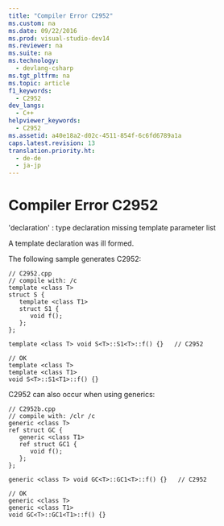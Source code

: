 ```yaml
---
title: "Compiler Error C2952"
ms.custom: na
ms.date: 09/22/2016
ms.prod: visual-studio-dev14
ms.reviewer: na
ms.suite: na
ms.technology: 
  - devlang-csharp
ms.tgt_pltfrm: na
ms.topic: article
f1_keywords: 
  - C2952
dev_langs: 
  - C++
helpviewer_keywords: 
  - C2952
ms.assetid: a40e18a2-d02c-4511-854f-6c6fd6789a1a
caps.latest.revision: 13
translation.priority.ht: 
  - de-de
  - ja-jp
---
```

# Compiler Error C2952
'declaration' : type declaration missing template parameter list  
  
 A template declaration was ill formed.  
  
 The following sample generates C2952:  
  
```  
// C2952.cpp  
// compile with: /c  
template <class T>  
struct S {  
   template <class T1>  
   struct S1 {  
      void f();  
   };  
};  
  
template <class T> void S<T>::S1<T>::f() {}   // C2952  
  
// OK  
template <class T>  
template <class T1>  
void S<T>::S1<T1>::f() {}  
```  
  
 C2952 can also occur when using generics:  
  
```  
// C2952b.cpp  
// compile with: /clr /c  
generic <class T>   
ref struct GC {  
   generic <class T1>   
   ref struct GC1 {  
      void f();  
   };  
};  
  
generic <class T> void GC<T>::GC1<T>::f() {}   // C2952  
  
// OK  
generic <class T>  
generic <class T1>  
void GC<T>::GC1<T1>::f() {}  
```